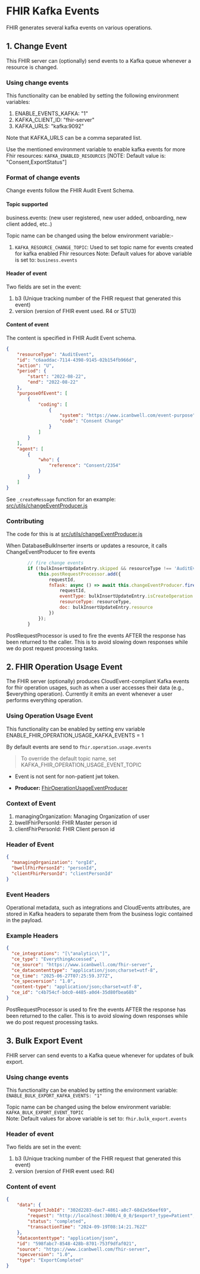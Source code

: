 # FHIR Kafka Events
FHIR generates several kafka events on various operations.

## 1. Change Event

This FHIR server can (optionally) send events to a Kafka queue whenever a resource is changed.

### Using change events

This functionality can be enabled by setting the following environment variables:

1. ENABLE_EVENTS_KAFKA: "1"
2. KAFKA_CLIENT_ID: "fhir-server"
3. KAFKA_URLS: "kafka:9092"

Note that KAFKA_URLS can be a comma separated list.

Use the mentioned environment variable to enable kafka events for more Fhir resources: ```KAFKA_ENABLED_RESOURCES```
[NOTE: Default value is: "Consent,ExportStatus"]

### Format of change events

Change events follow the FHIR Audit Event Schema.

#### Topic supported

business.events:
(new user registered, new user added, onboarding, new client added, etc..)

Topic name can be changed using the below environment variable:-
1. ```KAFKA_RESOURCE_CHANGE_TOPIC```: Used to set topic name for events created for kafka enabled Fhir resources
Note: Default values for above variable is set to: ```business.events```

#### Header of event

Two fields are set in the event:

1. b3 (Unique tracking number of the FHIR request that generated this event)
2. version (version of FHIR event used. R4 or STU3)

#### Content of event

The content is specified in FHIR Audit Event schema.

```json
{
    "resourceType": "AuditEvent",
    "id": "c6aaddac-7114-4398-9145-02b154fb966d",
    "action": "U",
    "period": {
        "start": "2022-08-22",
        "end": "2022-08-22"
    },
    "purposeOfEvent": [
        {
            "coding": [
                {
                    "system": "https://www.icanbwell.com/event-purpose",
                    "code": "Consent Change"
                }
            ]
        }
    ],
    "agent": [
        {
            "who": {
                "reference": "Consent/2354"
            }
        }
    ]
}
```

See `_createMessage` function for an example:
[src/utils/changeEventProducer.js](src/utils/changeEventProducer.js)

### Contributing

The code for this is at [src/utils/changeEventProducer.js](src/utils/changeEventProducer.js)

When DatabaseBulkInserter inserts or updates a resource, it calls ChangeEventProducer to fire events
```javascript
        // fire change events
        if (!bulkInsertUpdateEntry.skipped && resourceType !== 'AuditEvent' && !useHistoryCollection) {
            this.postRequestProcessor.add({
                requestId,
                fnTask: async () => await this.changeEventProducer.fireEventsAsync({
                    requestId,
                    eventType: bulkInsertUpdateEntry.isCreateOperation ? 'C' : 'U',
                    resourceType: resourceType,
                    doc: bulkInsertUpdateEntry.resource
                })
            });
        }
```
PostRequestProcessor is used to fire the events AFTER the response has been returned to the caller.  This is to avoid slowing down responses while we do post request processing tasks.

## 2. FHIR Operation Usage Event

The FHIR server (optionally) produces CloudEvent-compliant Kafka events for fhir operation usages, such as when a user accesses their data (e.g., $everything operation).
Currently it emits an event whenever a user performs everything operation.

### Using Operation Usage Event

This functionality can be enabled by setting env variable ENABLE_FHIR_OPERATION_USAGE_KAFKA_EVENTS = 1

By default events are send to `fhir.operation.usage.events`
> To override the default topic name, set KAFKA_FHIR_OPERATION_USAGE_EVENT_TOPIC

* Event is not sent for non-patient jwt token.

- **Producer:** [FhirOperationUsageEventProducer](/src/utils/fhirUseEventProducer.js`)

### Context of Event
1. managingOrganization: Managing Organization of user
2. bwellFhirPersonId: FHIR Master person id
3. clientFhirPersonId: FHIR Client person id

### Header of Event
```json
{
  "managingOrganization": "orgId",
  "bwellFhirPersonId": "personId",
  "clientFhirPersonId": "clientPersonId"
}
```

### Event Headers
Operational metadata, such as integrations and CloudEvents attributes, are stored in Kafka headers to separate them from the business logic contained in the payload.

### Example Headers
```json
{
  "ce_integrations": "[\"analytics\"]",
  "ce_type": "EverythingAccessed",
  "ce_source": "https://www.icanbwell.com/fhir-server",
  "ce_datacontenttype": "application/json;charset=utf-8",
  "ce_time": "2025-06-27T07:25:59.377Z",
  "ce_specversion": "1.0",
  "content-type": "application/json;charset=utf-8",
  "ce_id": "c4b754cf-bdc0-4485-a0d4-35d80fbea68b"
}
```

PostRequestProcessor is used to fire the events AFTER the response has been returned to the caller.  This is to avoid slowing down responses while we do post request processing tasks.

## 3. Bulk Export Event
FHIR server can send events to a Kafka queue whenever for updates of bulk export.

### Using change events

This functionality can be enabled by setting the environment variable: ```ENABLE_BULK_EXPORT_KAFKA_EVENTS: "1"```

Topic name can be changed using the below environment variable: ```KAFKA_BULK_EXPORT_EVENT_TOPIC```
<br>
Note: Default values for above variable is set to: ```fhir.bulk_export.events```

### Header of event

Two fields are set in the event:

1. b3 (Unique tracking number of the FHIR request that generated this event)
2. version (version of FHIR event used: R4)

### Content of event

```json
{
    "data": {
        "exportJobId": "302d2283-dac7-4861-a8c7-68d2e56eef69",
        "request": "http://localhost:3000/4_0_0/$export?_type=Patient",
        "status": "completed",
        "transactionTime": "2024-09-19T08:14:21.762Z"
    },
    "datacontenttype": "application/json",
    "id": "598fabc7-8548-428b-8701-753f9dfaf021",
    "source": "https://www.icanbwell.com/fhir-server",
    "specversion": "1.0",
    "type": "ExportCompleted"
}
```
